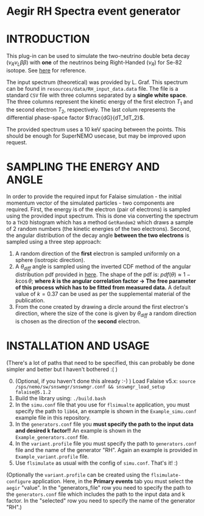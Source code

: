 # Aegir RH Spectra event generator

# INTRODUCTION

This plug-in can be used to simulate the two-neutrino double beta decay ($\nu_R\nu_L\beta\beta$) with **one** of the neutrinos being Right-Handed ($\nu_R$) for Se-82 isotope. See [here](https://journals.aps.org/prl/abstract/10.1103/PhysRevLett.125.171801) for reference.

The input spectrum (theoretical) was provided by L. Graf. This spectrum can be found in `resources/data/RH_input_data.data` file. The file is a standard `CSV` file with three columns separated by a **single white space**. The three columns represent the kinetic energy of the first electron $T_1$ and the second electron $T_2$, respectively. The last colum represents the differential phase-space factor $\frac{dG}{dT_1dT_2}$. 

The provided spectrum uses a 10 keV spacing between the points. This should be enough for SuperNEMO usecase, but may be improved upon request. 

# SAMPLING THE ENERGY AND ANGLE

In order to provide the required input for Falaise simulation - the initial momentum vector of the simulated particles - two components are required. First, the energy is of the electron (pair of electrons) is sampled using the provided input spectrum. This is done via converting the spectrum to a `TH2D` histogram which has a method `GetRandom2` which draws a sample of 2 random numbers (the kinetic energies of the two electrons). Second, the angular distribution of the decay angle **between the two electrons** is sampled using a three step approach:
1. A random direction of the **first** electron is sampled uniformly on a sphere (isotropic direction).
2. A $\theta_{diff}$ angle is sampled using the inverted CDF method of the angular distribution pdf provided in [here](https://journals.aps.org/prl/abstract/10.1103/PhysRevLett.125.171801). The shape of the pdf is: $pdf(\theta) \approx 1 - k\cos{\theta}$; **where $k$ is the angular correlation factor -> The free parameter of this process which has to be fitted from measured data.** A default value of $k=0.37$ can be used as per the supplemental material of the publication. 
3. From the cone created by drawing a dircle around the first electron's direction, where the size of the cone is given by $\theta_{diff}$ a random direction is chosen as the direction of the **second** electron. 

# INSTALLATION AND USAGE
(There's a lot of paths that need to be specified, this can probably be done simpler and better but I haven't bothered :( )

0. (Optional, if you haven't done this already :-) ) Load Falaise v5.x: `source /sps/nemo/sw/snswmgr/snswmgr.conf && snswmgr_load_setup falaise@5.1.2`
1. Build the library using: `./build.bash`
2. In the `simu.conf` file that you use for `flsimualte` application, you must specify the path to `lib64`, an example is shown in the `Example_simu.conf` example file in this repository.
3. In the `generators.conf` file you **must specify the path to the input data and desired k factor!!** An example is shown in the `Example_generators.conf` file.
4. In the `variant.profile` file you must specify the path to `generators.conf` file and the name of the generator "RH". Again an example is provided in `Example_variant.profile` file.  
5. Use `flsimulate` as usual with the config of `simu.conf`. That's it! :) 

(Optionally the `variant.profile` can be created using the `flsimulate-configure` application. Here, in the **Primary events** tab you must select the `aegir` "value". In the "generators_file" row you need to specify the path to the `generators.conf` file which includes the path to the input data and k factor. In the "selected" row you need to specify the name of the generator "RH".) 